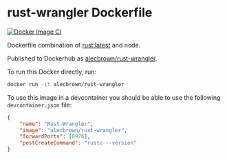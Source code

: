 # rust-wrangler Dockerfile

[![Docker Image CI](https://github.com/a1ecbr0wn/rust-wrangler/actions/workflows/build.yml/badge.svg)](https://github.com/a1ecbr0wn/rust-wrangler/actions/workflows/build.yml)

Dockerfile combination of [rust:latest](https://github.com/rust-lang/docker-rust) and node.

Published to Dockerhub as [alecbrown/rust-wrangler](https://hub.docker.com/repository/docker/alecbrown/rust-wrangler).

To run this Docker directly, run:

``` bash
docker run -it alecbrown/rust-wrangler
```

To use this image in a devcontainer you should be able to use the following `devcontainer.json` file:

```json
{
    "name": "Rust-Wrangler",
    "image": "alecbrown/rust-wrangler",
    "forwardPorts": [8976],
    "postCreateCommand": "rustc --version"
}
```
